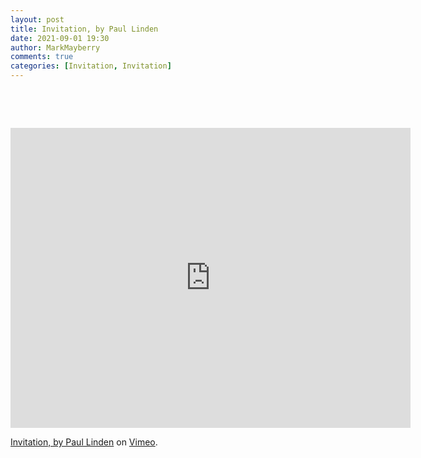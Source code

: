 ```yaml
---
layout: post
title: Invitation, by Paul Linden
date: 2021-09-01 19:30
author: MarkMayberry
comments: true
categories: [Invitation, Invitation]
---
```

<p> </p>
<p> </p>
<p><iframe src="https://player.vimeo.com/video/596882784?h=7e871eed9c&amp;title=0&amp;byline=0" width="640" height="480" frameborder="0" allowfullscreen=""></iframe></p>
<p><a href="https://vimeo.com/596882784">Invitation, by Paul Linden</a> on <a href="https://vimeo.com">Vimeo</a>.</p>
